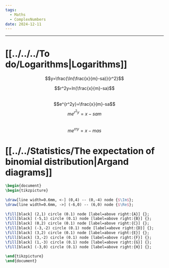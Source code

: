 ```yaml
---
tags:
  - Maths
  - ComplexNumbers
date: 2024-12-11
---
```

---  
# [[../../../To do/Logarithms|Logarithms]]  
$$y=\frac{\ln(\frac{x}{m}-sa)}{r^2}$$  
  
$$r^2y=ln(\frac{x}{m}-sa)$$  
$$e^{r^2y}=\frac{x}{m}-sa$$$$me^{r^2y}=x-sam$$  
$$me^{rry}=x-mas$$  
  
# [[../../Statistics/The expectation of binomial distribution|Argand diagrams]]  
  
```tikz  
\begin{document}  
\begin{tikzpicture}  
  
\draw[line width=0.6mm, <-] (0,4) -- (0,-4) node {$\Im$};  
\draw[line width=0.6mm, ->] (-6,0) -- (6,0) node {$\Re$};  
  
\fill[black] (2,1) circle (0.1) node [label=above right:{A}] {};  
\fill[black] (-5,1) circle (0.1) node [label=above right:{B}] {};  
\fill[black] (0,2) circle (0.1) node [label=above right:{C}] {};  
\fill[black] (-3,-2) circle (0.1) node [label=above right:{D}] {};  
\fill[black] (3,2) circle (0.1) node [label=above right:{E}] {};  
\fill[black] (3,-2) circle (0.1) node [label=above right:{F}] {};  
\fill[black] (1,-3) circle (0.1) node [label=above right:{G}] {};  
\fill[black] (-3,0) circle (0.1) node [label=above right:{H}] {};  
  
\end{tikzpicture}  
\end{document}  
```  
  

